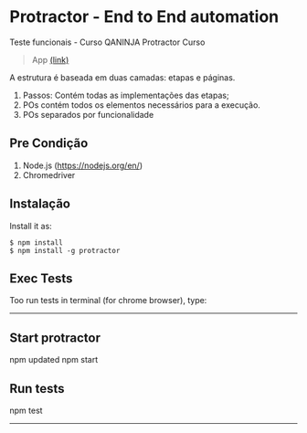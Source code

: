 # Protractor - End to End automation

Teste funcionais - Curso QANINJA Protractor Curso

> App [(link)](https://ninjainvoices.herokuapp.com/)

A estrutura é baseada em duas camadas: etapas e páginas.

1. Passos: Contém todas as implementações das etapas;
2. POs contém todos os elementos necessários para a execução.
3. POs separados por funcionalidade

## Pre Condição

1. Node.js (https://nodejs.org/en/)
2. Chromedriver

## Instalação

Install it as:

    $ npm install
    $ npm install -g protractor

## Exec Tests

Too run tests in terminal (for chrome browser), type:

---
## Start protractor
  npm updated
  npm start

  ## Run tests

  npm test

---
